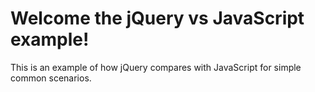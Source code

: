 # Welcome the jQuery vs JavaScript example!

This is an example of how jQuery compares with JavaScript for simple common scenarios.
